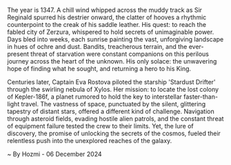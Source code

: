 
The year is 1347.  A chill wind whipped across the muddy track as Sir Reginald spurred his destrier onward, the clatter of hooves a rhythmic counterpoint to the creak of his saddle leather.  His quest: to reach the fabled city of Zerzura, whispered to hold secrets of unimaginable power.  Days bled into weeks, each sunrise painting the vast, unforgiving landscape in hues of ochre and dust.  Bandits, treacherous terrain, and the ever-present threat of starvation were constant companions on this perilous journey across the heart of the unknown.  His only solace: the unwavering hope of finding what he sought, and returning a hero to his King.

Centuries later, Captain Eva Rostova piloted the starship 'Stardust Drifter' through the swirling nebula of Xylos.  Her mission: to locate the lost colony of Kepler-186f, a planet rumored to hold the key to interstellar faster-than-light travel.  The vastness of space, punctuated by the silent, glittering tapestry of distant stars, offered a different kind of challenge.  Navigation through asteroid fields, evading hostile alien patrols, and the constant threat of equipment failure tested the crew to their limits.  Yet, the lure of discovery, the promise of unlocking the secrets of the cosmos, fueled their relentless push into the unexplored reaches of the galaxy.

~ By Hozmi - 06 December 2024
